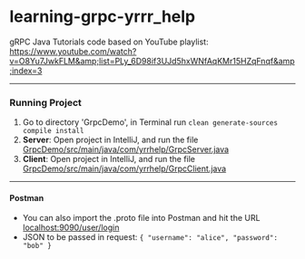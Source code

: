 # learning-grpc-yrrr_help
gRPC Java Tutorials code based on YouTube playlist: https://www.youtube.com/watch?v=O8Yu7JwkFLM&amp;list=PLy_6D98if3UJd5hxWNfAqKMr15HZqFnqf&amp;index=3

---

### Running Project
1. Go to directory 'GrpcDemo', in Terminal run ```clean generate-sources compile install```
2. **Server**: Open project in IntelliJ, and run the file [GrpcDemo/src/main/java/com/yrrhelp/GrpcServer.java](GrpcDemo/src/main/java/com/yrrhelp/GrpcServer.java)
3. **Client**: Open project in IntelliJ, and run the file [GrpcDemo/src/main/java/com/yrrhelp/GrpcClient.java](GrpcDemo/src/main/java/com/yrrhelp/GrpcClient.java)

---
#### Postman
- You can also import the .proto file into Postman and hit the URL [localhost:9090/user/login]()
- JSON to be passed in request: ```{
  "username": "alice",
  "password": "bob"
  }```